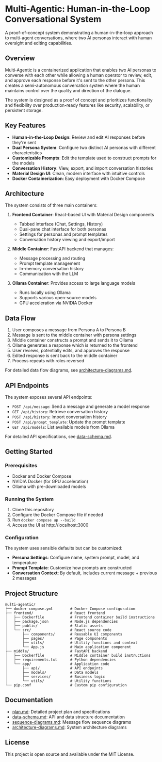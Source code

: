# Multi-Agentic: Human-in-the-Loop Conversational System

A proof-of-concept system demonstrating a human-in-the-loop approach to multi-agent conversations, where two AI personas interact with human oversight and editing capabilities.

## Overview

Multi-Agentic is a containerized application that enables two AI personas to converse with each other while allowing a human operator to review, edit, and approve each response before it's sent to the other persona. This creates a semi-autonomous conversation system where the human maintains control over the quality and direction of the dialogue.

The system is designed as a proof of concept and prioritizes functionality and flexibility over production-ready features like security, scalability, or persistent storage.

## Key Features

- **Human-in-the-Loop Design**: Review and edit AI responses before they're sent
- **Dual Persona System**: Configure two distinct AI personas with different characteristics
- **Customizable Prompts**: Edit the template used to construct prompts for the models
- **Conversation History**: View, export, and import conversation histories
- **Material Design UI**: Clean, modern interface with intuitive controls
- **Docker Containerization**: Easy deployment with Docker Compose

## Architecture

The system consists of three main containers:

1. **Frontend Container**: React-based UI with Material Design components
   - Tabbed interface (Chat, Settings, History)
   - Dual-pane chat interface for both personas
   - Settings for personas and prompt templates
   - Conversation history viewing and export/import

2. **Middle Container**: FastAPI backend that manages:
   - Message processing and routing
   - Prompt template management
   - In-memory conversation history
   - Communication with the LLM

3. **Ollama Container**: Provides access to large language models
   - Runs locally using Ollama
   - Supports various open-source models
   - GPU acceleration via NVIDIA Docker

## Data Flow

1. User composes a message from Persona A to Persona B
2. Message is sent to the middle container with persona settings
3. Middle container constructs a prompt and sends it to Ollama
4. Ollama generates a response which is returned to the frontend
5. User reviews, potentially edits, and approves the response
6. Edited response is sent back to the middle container
7. Process repeats with roles reversed

For detailed data flow diagrams, see [architecture-diagrams.md](architecture-diagrams.md).

## API Endpoints

The system exposes several API endpoints:

- `POST /api/message`: Send a message and generate a model response
- `GET /api/history`: Retrieve conversation history
- `POST /api/history`: Import conversation history
- `POST /api/prompt_template`: Update the prompt template
- `GET /api/models`: List available models from Ollama

For detailed API specifications, see [data-schema.md](data-schema.md).

## Getting Started

### Prerequisites

- Docker and Docker Compose
- NVIDIA Docker (for GPU acceleration)
- Ollama with pre-downloaded models

### Running the System

1. Clone this repository
2. Configure the Docker Compose file if needed
3. Run `docker compose up --build`
4. Access the UI at http://localhost:3000

### Configuration

The system uses sensible defaults but can be customized:

- **Persona Settings**: Configure name, system prompt, model, and temperature
- **Prompt Template**: Customize how prompts are constructed
- **Conversation Context**: By default, includes current message + previous 2 messages

## Project Structure

```
multi-agentic/
├── docker-compose.yml        # Docker Compose configuration
├── frontend/                 # React frontend
│   ├── Dockerfile            # Frontend container build instructions
│   ├── package.json          # Node.js dependencies
│   ├── public/               # Static assets
│   └── src/                  # React source code
│       ├── components/       # Reusable UI components
│       ├── pages/            # Page components
│       ├── utils/            # Utility functions and context
│       └── App.js            # Main application component
├── middle/                   # FastAPI backend
│   ├── Dockerfile            # Middle container build instructions
│   ├── requirements.txt      # Python dependencies
│   └── app/                  # Application code
│       ├── api/              # API endpoints
│       ├── models/           # Data models
│       ├── services/         # Business logic
│       └── utils/            # Utility functions
└── pip.conf                  # Custom pip configuration
```

## Documentation

- [plan.md](plan.md): Detailed project plan and specifications
- [data-schema.md](data-schema.md): API and data structure documentation
- [sequence-diagrams.md](sequence-diagrams.md): Message flow sequence diagrams
- [architecture-diagrams.md](architecture-diagrams.md): System architecture diagrams

## License

This project is open source and available under the MIT License. 